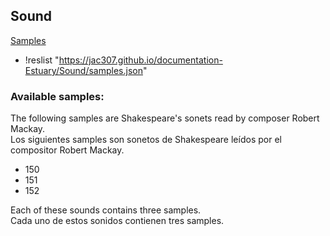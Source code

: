 ## Sound

  [Samples](samples.json)
  
  + !reslist "https://jac307.github.io/documentation-Estuary/Sound/samples.json"
  
  
### Available samples:
  
The following samples are Shakespeare's sonets read by composer Robert Mackay.  
Los siguientes samples son sonetos de Shakespeare leídos por el compositor Robert Mackay.  

+ 150
+ 151
+ 152
  
Each of these sounds contains three samples.  
Cada uno de estos sonidos contienen tres samples.  
